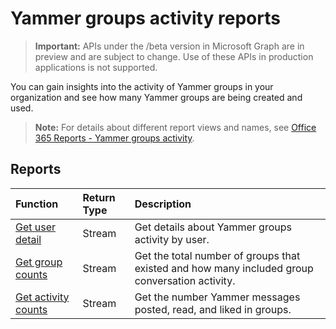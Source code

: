 # Yammer groups activity reports

> **Important:** APIs under the /beta version in Microsoft Graph are in preview and are subject to change. Use of these APIs in production applications is not supported.

You can gain insights into the activity of Yammer groups in your organization and see how many Yammer groups are being created and used.

> **Note:** For details about different report views and names, see [Office 365 Reports - Yammer groups activity](https://support.office.com/client/Yammer-groups-activity-report-94dd92ec-ea73-43c6-b51f-2a11fd78aa31).

## Reports

| Function                                 | Return Type | Description                              |
| :--------------------------------------- | :---------- | :--------------------------------------- |
| [Get user detail](../api/reportroot_getyammergroupsactivityuserdetail.md) | Stream      | Get details about Yammer groups activity by user. |
| [Get group counts](../api/reportroot_getyammergroupsactivitygroupcounts.md) | Stream      | Get the total number of groups that existed and how many included group conversation activity. |
| [Get activity counts](../api/reportroot_getyammergroupsactivitycounts.md) | Stream      | Get the number Yammer messages posted, read, and liked in groups. |
